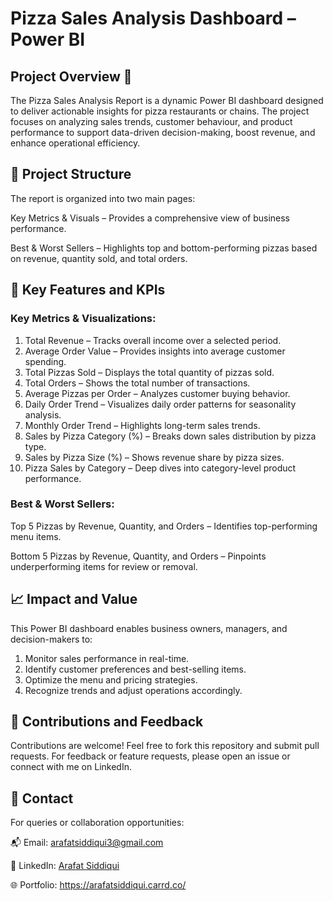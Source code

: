 # Pizza Sales Analysis Dashboard – Power BI

## Project Overview 🚀

The Pizza Sales Analysis Report is a dynamic Power BI dashboard designed to deliver actionable insights for pizza restaurants or chains. The project focuses on analyzing sales trends, customer behaviour, and product performance to support data-driven decision-making, boost revenue, and enhance operational efficiency.

## 📁 Project Structure
The report is organized into two main pages:

Key Metrics & Visuals – Provides a comprehensive view of business performance.

Best & Worst Sellers – Highlights top and bottom-performing pizzas based on revenue, quantity sold, and total orders.

## 🔑 Key Features and KPIs

### Key Metrics & Visualizations:
1. Total Revenue – Tracks overall income over a selected period.
2. Average Order Value – Provides insights into average customer spending.
3. Total Pizzas Sold – Displays the total quantity of pizzas sold.
4. Total Orders – Shows the total number of transactions.
5. Average Pizzas per Order – Analyzes customer buying behavior.
6. Daily Order Trend – Visualizes daily order patterns for seasonality analysis.
7. Monthly Order Trend – Highlights long-term sales trends.
8. Sales by Pizza Category (%) – Breaks down sales distribution by pizza type.
9. Sales by Pizza Size (%) – Shows revenue share by pizza sizes.
10. Pizza Sales by Category – Deep dives into category-level product performance.

### Best & Worst Sellers:

Top 5 Pizzas by Revenue, Quantity, and Orders – Identifies top-performing menu items.

Bottom 5 Pizzas by Revenue, Quantity, and Orders – Pinpoints underperforming items for review or removal.

## 📈 Impact and Value
This Power BI dashboard enables business owners, managers, and decision-makers to:

1. Monitor sales performance in real-time.
2. Identify customer preferences and best-selling items.
3. Optimize the menu and pricing strategies.
4. Recognize trends and adjust operations accordingly.

## 🤝 Contributions and Feedback
Contributions are welcome! Feel free to fork this repository and submit pull requests. For feedback or feature requests, please open an issue or connect with me on LinkedIn.

## 📧 Contact
For queries or collaboration opportunities:

📬 Email: arafatsiddiqui3@gmail.com

🔗 LinkedIn: <a href="https://www.linkedin.com/in/arafat-siddiqui/">Arafat Siddiqui<a/>

🌐 Portfolio: https://arafatsiddiqui.carrd.co/
